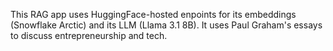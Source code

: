 This RAG app uses HuggingFace-hosted enpoints for its embeddings (Snowflake Arctic) and its LLM (Llama 3.1 8B). It uses Paul Graham's essays to discuss entrepreneurship and tech.
